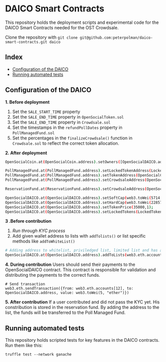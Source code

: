# DAICO Smart Contracts
This repository holds the deployment scripts and experimental code for the
DAICO Smart Contracts needed for the OST Crowdsale.

Clone the repository with `git clone git@github.com:peterpolman/daico-smart-contracts.git daico`

## Index
* [Configuration of the DAICO](#configuration-of-the-daico)
* [Running automated tests](#running-automated-tests)

## Configuration of the DAICO

**1. Before deployment**
1. Set the `SALE_START_TIME` property
2. Set the `SALE_END_TIME` property in `OpenSocialToken.sol`
3. Set the `SALE_END_TIME` property in `Crowdsale.sol`
4. Set the timestamps in the `refundPollDates` property in `PollManagedFund.sol`
5. Set the percentages in the `finalizeCrowdsale()` function in `Crowdsale.sol` to reflect the correct token allocation.

**2. After deployment**

```bash
OpenSocialCoin.at(OpenSocialCoin.address).setOwners([OpenSocialDAICO.address, PollManagedFund.address]);
```

```bash
PollManagedFund.at(PollManagedFund.address).setLockedTokenAddress(LockedTokens.address);
PollManagedFund.at(PollManagedFund.address).setTokenAddress(OpenSocialCoin.address);
PollManagedFund.at(PollManagedFund.address).setCrowdsaleAddress(OpenSocialDAICO.address);
```

```bash
ReservationFund.at(ReservationFund.address).setCrowdsaleAddress(OpenSocialDAICO.address);
```

```bash
OpenSocialDAICO.at(OpenSocialDAICO.address).setSoftCap(web3.toWei(5714, "ether")); # Soft Cap 4000000 USD in ether (@ $700)
OpenSocialDAICO.at(OpenSocialDAICO.address).setHardCap(web3.toWei(22857, "ether")); # Hard Cap 16000000 USD in ether (@ $700)
OpenSocialDAICO.at(OpenSocialDAICO.address).setTokenPrice(35000,1);
OpenSocialDAICO.at(OpenSocialDAICO.address).setLockedTokens(LockedTokens.address);
```

**3 .Before contribution**

1. *Run through KYC process*
2. Add given wallet address to lists with `addTolists()` or list specific methods like `addToWhiteList()`
```bash
# Adding address to whitelist, priviledged list, limited list and has an additional bonus
OpenSocialDAICO.at(OpenSocialDAICO.address).addToLists(web3.eth.accounts[12], true, true, true, true);
```

**4. During contribution**
Users should send their payments to the OpenSocialDAICO contract. This contract is responsible for validation and distributing the payments to the correct funds.

```
# Send transaction
web3.eth.sendTransaction({from: web3.eth.accounts[12], to: OpenSocialDAICO.address, value: web3.toWei(5, "ether")})
```

**5. After contribution**
If a user contributed and did not pass the KYC yet. His constribution is stored in the reservation fund. By adding the address to the list, the funds will be transferred to the Poll Managed Fund.

## Running automated tests
This repository holds scripted tests for key features in the DAICO contracts. Run them like this:

```
truffle test --network ganache
```
